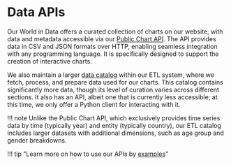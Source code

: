 # Data APIs

Our World in Data offers a curated collection of charts on our website, with data and metadata accessible via our [Public Chart API](chart-api.md). The API provides data in CSV and JSON formats over HTTP, enabling seamless integration with any programming language. It is specifically designed to support the creation of interactive charts.

We also maintain a larger [data catalog](catalog-api.md) within our ETL system, where we fetch, process, and prepare data used for our charts. This catalog contains significantly more data, though its level of curation varies across different sections. It also has an API, albeit one that is currently less accessible; at this time, we only offer a Python client for interacting with it.

!!! note
    Unlike the Public Chart API, which exclusively provides time series data by time (typically year) and entity (typically country), our ETL catalog includes larger datasets with additional dimensions, such as age group and gender breakdowns.

!!! tip "Learn more on how to use our APIs by [examples](example-usage.md)"
